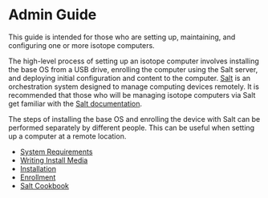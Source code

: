 # Admin Guide

This guide is intended for those who are setting up, maintaining, and configuring one or more isotope computers.

The high-level process of setting up an isotope computer involves installing the base OS from a USB drive, enrolling the computer using the Salt server, and deploying initial configuration and content to the computer. [Salt](https://saltproject.io) is an orchestration system designed to manage computing devices remotely. It is recommended that those who will be managing isotope computers via Salt get familiar with the [Salt documentation](https://docs.saltproject.io/en/latest/contents.html).

The steps of installing the base OS and enrolling the device with Salt can be performed separately by different people. This can be useful when setting up a computer at a remote location.

* [System Requirements](./requirements)
* [Writing Install Media](./install-media)
* [Installation](./installation)
* [Enrollment](./enrollment)
* [Salt Cookbook](./salt-cookbook)
